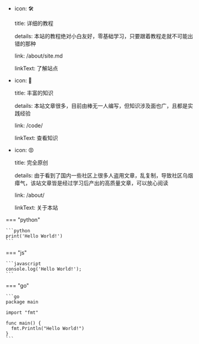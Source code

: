 - icon: 🛠️

  title: 详细的教程

  details: 本站的教程绝对小白友好，零基础学习，只要跟着教程走就不可能出错的那种

  link: /about/site.md

  linkText: 了解站点

- icon: 🤡

  title: 丰富的知识

  details: 本站文章很多，目前由棒无一人编写，但知识涉及面也广，且都是实践经验

  link: /code/

  linkText: 查看知识

- icon: 😡

  title: 完全原创

  details: 由于看到了国内一些社区上很多人盗用文章，乱复制，导致社区乌烟瘴气，该站文章皆是经过学习后产出的高质量文章，可以放心阅读

  link: /about/

  linkText: 关于本站

=== "python"

    ```python
    print('Hello World!')
    ```

=== "js"

    ```javascript
    console.log('Hello World!');
    ```

=== "go"

    ```go
    package main
    
    import "fmt"
    
    func main() {
      fmt.Println("Hello World!")
    }
    ```
